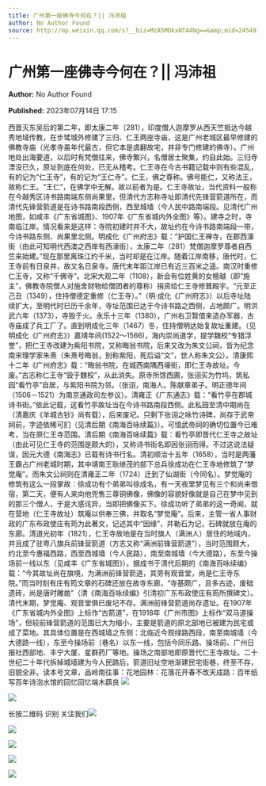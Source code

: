 ```yaml
---
title: 广州第一座佛寺今何在？|| 冯沛祖
author: No Author Found
source: http://mp.weixin.qq.com/s?__biz=MzA5MDkxNTA4Ng==&amp;mid=2454913895&amp;idx=1&amp;sn=ce8087e6f9deac0146a36c3e9c4c9ce7&amp;chksm=87a3cb06b0d442107740430bdea18f2e261deb4b4fccbcc9a7b29d8c3675bc73039d9899f57d&poc_token=HJ_Do2ejHyO-wNZGG8Q1S8FdPgy1YBBEob-nUEme
---
```


# 广州第一座佛寺今何在？|| 冯沛祖

**Author:** No Author Found

**Published:** 2023年07月14日 17:15

西晋灭东吴后的第二年，即太康二年（281），印度僧人迦摩罗从西天竺抵达今越秀地域传教，在步骘城外修建了三归、仁王两座寺庙，这是广州老城区最早修建的佛教寺庙（光孝寺虽年代最古，但它本是虞翻故宅，并非专门修建的佛寺）。广州地处出海要道，以后时有梵僧往来，佛寺繁兴，名僧居士聚集，约自此始。三归寺湮没已久，原址到底在何处，已无从稽考。仁王寺在今古书籍记载中则有些混乱，有的记为“仁王寺”，有的记为“王仁寺”。仁王，佛之尊称。佛号能仁，又称法王，故称仁王。“王仁”，在佛学中无解。故以前者为是。仁王寺故址，当代资料一般称在今越秀区诗书路南端东侧尚果里，但清代方志称寺址即清代先锋营箭道所在，而清代先锋营箭道是在诗书路南段西侧，西至城墙（今人民中路南端段。见清代广州地图，如咸丰《广东省城图》、1907年《广东省城内外全图》等）。建寺之时，寺南临江岸。情况看来是这样：寺院初建时并不大，故址约在今诗书路南端段一带，今诗书路东侧、尚果里北侧。明成化《广州府志》载：“护国仁王禅寺，在郡西濠街（由此可知明代西澳之西岸有西濠街），太康二年（281）梵僧迦摩罗尊者自西竺来始建。”现在那里离珠江约千米，当时却是在江岸。随着江岸南移，唐代时，仁王寺前有日泉井，故又名日泉寺。唐代末年距江岸已有近三百米之遥。南汉时重修仁王寺，又称“千佛寺”。北宋大观二年（1108），新会有位姓黄的女檀越（即“施主”，佛教寺院僧人对施舍财物给僧团者的尊称）捐资给仁王寺修葺殿宇。“元至正己丑（1349），住持僧德定重修（仁王寺）。”（明·成化《广州府志》）以后寺址陆续扩大，至明代时已历千余年，寺址范围已达于今诗书路之西侧，占地颇广。明洪武六年（1373），寺毁于火。永乐十三年（1380），广州右卫暂借来造办军器，古寺庙成了兵工厂了。直到明成化三年（1467）冬，住持僧明达始复故址重建。（见明成化《广州府志》）嘉靖年间(1522～1566)，海内崇尚道学，提学魏校“专猎浮誉”，把仁王寺改建为紫阳书院，又称晦翁书院，后来又改为朱文公祠，皆为纪念南宋理学家朱熹（朱熹号晦翁，别称紫阳，死后谥“文”，世人称朱文公）。清康熙十二年《广州府志》载：“晦翁书院，在城西南隅西壕街，即仁王寺故址。今废。”古志称仁王寺“毁于魏校”，从此消失。原寺所馀西圃，张诩买为竹坞，筑私园“看竹亭”自居，与紫阳书院为邻。（张诩，南海人。陈献章弟子。明正德年间（1506－1521）为南京通政司左参议）。清雍正《广东通志》载：“看竹亭在郡城诗书街。”依此记载，这看竹亭故址当在今诗书路南段西侧。此私园至清中期尚在（清嘉庆《羊城古钞》尚有载），后来废圮。只剩下张诩之咏竹诗碑，尚存于武帝祠前，字迹依稀可扪（见清后期《南海百咏续篇》）。可惜武帝祠的确切位置今已难考，当在原仁王寺范围。清后期《南海百咏续篇》载：看竹亭即晋代仁王寺之故址（由此可见仁王寺的范围是颇大的），又称诗书街名即因张诩而得。不过这说法疑误，因元大德《南海志》已载有诗书行名。清初顺治十五年（1658），当时是两藩王霸占广州老城时期，其中靖南王耿继茂的部下总兵徐成功在仁王寺地修筑了“梦觉庵”。而朱文公祠则在清雍正二年（1724）迁到了仙湖街（今同名）。梦觉庵的修筑有这么一段掌故：徐成功有个弟弟叫徐成名，有一天夜里梦见有三个和尚来借宿，第二天，便有人来向他兜售三尊铜佛像，佛像的容貌好像就是自己在梦中见到的那三个僧人，于是大感诧异，当即把佛像买下。徐成功听了弟弟的这一奇闻，就在营地（仁王寺故址）筑庵以供奉三佛，并取名“梦觉庵”。后来，主管一省人事财政的广东布政使庄有筠为此著文，记述其中“因缘”，并勒石为记，石碑就放在庵的东廊。清道光初年（1821），仁王寺故地是在当时旗人（满洲人）居住的地域内，并且成了驻粤八旗兵前锋营箭道（方志又称“满洲前锋营箭道”），当时范围颇大，约北至今惠福西路，西至西城墙（今人民路），南至南城墙（今大德路），东至今操场前一线以东（见咸丰《广东省城图》）。据成书于清代后期的《南海百咏续编》载：“今其故址尚在旗境，为满洲前锋营箭道，其旁有观音堂，尚是仁王寺东院。”而当时刻有庄有筠文章的石碑还放在故寺东廊，“寺基颇广，且多古迹，废础遗砖，尚是唐时雕凿”（清《南海百咏续编》引清初广东布政使庄有筠所撰碑文）。清代末期，梦觉庵、观音堂俱已废圮不存。满洲前锋营箭道尚存遗址。在1907年《广东省城内外全图》上标作“古箭道”，在1918年《广州市图》上标作“双马道操场”，但较前锋营箭道的范围已大为缩小，主要是箭道的原北部地已被建为民宅或成了菜地。其具体位置是在西城墙之东侧：北临近今观绿路西段，南至南城墙（今大德路一线），东至今操场前（巷名）以东一线，包括今同乐路、操场前、广州日报社西部地、丰宁大厦、星群药厂等地。操场之南部地即原晋代仁王寺故址。二十世纪二十年代拆掉城墙建为今人民路后，箭道旧址空地渐建民宅街巷，终至不存，旧貌全非。读本号文章，品岭南往事：花地园林：花落花开春不改天成路：百年纸写百年诗泡水馆的回忆回忆端木蕻良 ![](https://mmbiz.qpic.cn/mmbiz_jpg/PJWG74pLsMayvR1AyLpp1OwsWXJhmAMu6hEnyJ4hyVxh2jeFxNGwngJfdXCj1cuXFPwvvJjPH1NhDydQF15CRA/640?wx_fmt=jpeg)

![](https://mmbiz.qpic.cn/mmbiz_jpg/PJWG74pLsMbxia97NEVxsnPb8jec9oMjRqoF3umjZJjoeKwc3LicuVsdicHJFTC5gt06ibPQHvzw2jE3tH4QDVo4vQ/640)

长按二维码 识别 关注我们![](https://mmbiz.qpic.cn/mmbiz_jpg/PJWG74pLsMbxia97NEVxsnPb8jec9oMjRII0L9DhHP3yP6t91HDcbPSwCkiaslrAmd7RCvn6dta5ib92d3UUfjhhw/640)

![](https://mmbiz.qpic.cn/mmbiz_gif/PJWG74pLsMYf2b50xFTbTsibmjv5gNVOxZegUj8mrKtpuzCpBAYnQw9duHfIcNnUzicicnGUSv4EWPSTRAPvV9g3w/640?wx_fmt=gif&wxfrom=5&wx_lazy=1)

![](https://mmbiz.qpic.cn/mmbiz_gif/PJWG74pLsMY4kze1RswORlwIruFfBicEYeomLV8Tjs3AO8zO5OIk2usXQ2wZOicfrAxou4MXF2OLDPUcfQiafn3SA/640?wx_fmt=gif)

![](https://mmbiz.qpic.cn/mmbiz_gif/fgnkxfGnnkS1Lbic0T0Bgibp0J1vhQJ7rCaUWCiccY1he4tZib7iaUCqhy7pzH0y3u4FVQN7whcwrajK9jicg3BgjF1Q/640?wx_fmt=gif&wxfrom=5&wx_lazy=1)

![](https://mmbiz.qpic.cn/mmbiz_jpg/PJWG74pLsMaAs7s7PUxWXiaqSMbpNorCUVeWUYzuva34Bgf3dZuKmv98ImlAeJibicCRrzZQicEzgcvvX8sernBIyw/640?wx_fmt=jpeg&wxfrom=5&wx_lazy=1&wx_co=1)



